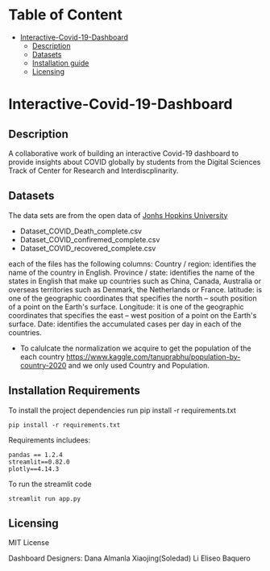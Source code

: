 Table of Content
================
* [Interactive-Covid-19-Dashboard](#Interactive-Covid-19-Dashboard)
  * [Description](#description)
  * [Datasets](#Datasets)
  * [Installation guide](#installation-guide)
  * [Licensing](#licensing)

# Interactive-Covid-19-Dashboard
## Description
A collaborative work of building an interactive Covid-19 dashboard to provide insights about COVID globally by students from the Digital Sciences Track of Center for Research and Interdiscplinarity. 

## Datasets
The data sets are from the open data of [Jonhs Hopkins University](https://github.com/CSSEGISandData/COVID-19)
* Dataset_COVID_Death_complete.csv
* Dataset_COVID_confiremed_complete.csv
* Dataset_COVID_recovered_complete.csv

each of the files has the following columns:
Country / region: identifies the name of the country in English.
Province / state: identifies the name of the states in English that make up countries such as China, Canada, Australia or overseas territories such as Denmark, the Netherlands or France.
latitude: is one of the geographic coordinates that specifies the north – south position of a point on the Earth's surface.
Longitude: it is one of the geographic coordinates that specifies the east – west position of a point on the Earth's surface.
Date: identifies the accumulated cases per day in each of the countries.
- To calulcate the normalization we acquire to get the population of the each country https://www.kaggle.com/tanuprabhu/population-by-country-2020 and we only used Country and Population. 

## Installation Requirements
To install the project dependencies run pip install -r requirements.txt
```
pip install -r requirements.txt
```
Requirements includees:
```
pandas == 1.2.4
streamlit==0.82.0
plotly==4.14.3
```
To run the streamlit code
```
streamlit run app.py
```

## Licensing
MIT License

Dashboard Designers:
Dana Almanla
Xiaojing(Soledad) Li
Eliseo Baquero
